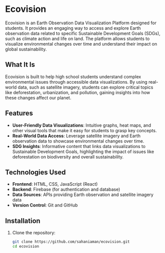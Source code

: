 # Ecovision

Ecovision is an Earth Observation Data Visualization Platform designed for students. It provides an engaging way to access and explore Earth observation data related to specific Sustainable Development Goals (SDGs), such as climate action and life on land. The platform allows students to visualize environmental changes over time and understand their impact on global sustainability.

## What It Is

Ecovision is built to help high school students understand complex environmental issues through accessible data visualizations. By using real-world data, such as satellite imagery, students can explore critical topics like deforestation, urbanization, and pollution, gaining insights into how these changes affect our planet.

## Features

- **User-Friendly Data Visualizations**: Intuitive graphs, heat maps, and other visual tools that make it easy for students to grasp key concepts.
- **Real-World Data Access**: Leverage satellite imagery and Earth observation data to showcase environmental changes over time.
- **SDG Insights**: Informative content that links data visualizations to Sustainable Development Goals, highlighting the impact of issues like deforestation on biodiversity and overall sustainability.

## Technologies Used

- **Frontend**: HTML, CSS, JavaScript (React)
- **Backend**: Firebase (for authentication and database)
- **Data Sources**: APIs providing Earth observation and satellite imagery data
- **Version Control**: Git and GitHub

## Installation

1. Clone the repository:
   ```bash
   git clone https://github.com/sahaniaman/ecovision.git
   cd ecovision
